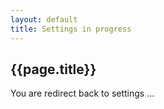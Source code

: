 ```yaml
---
layout: default
title: Settings in progress
---
```



## {{page.title}}

You are redirect back to settings ...

<script type="text/javascript">
setTimeout(function(){
   window.location="/settings.html";
}, 1000)
</script>
